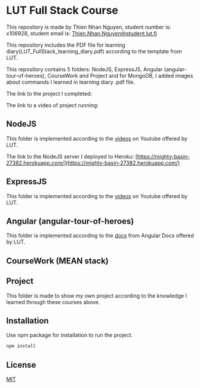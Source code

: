 # LUT Full Stack Course

This repository is made by Thien Nhan Nguyen, student number is: x106928, student email is: Thien.Nhan.Nguyen@student.lut.fi

This repository includes the PDF file for learning diary(LUT_FullStack_learning_diary.pdf) according to the template from LUT.

This repository contains 5 folders: NodeJS, ExpressJS, Angular (angular-tour-of-heroes), CourseWork and Project and for MongoDB, I added images about commands I learned in learning diary .pdf file.

The link to the project I completed: 

The link to a video of project running: 

## NodeJS
This folder is implemented according to the [videos](https://www.youtube.com/watch?v=fBNz5xF-Kx4) on Youtube offered by LUT. 

The link to the NodeJS server I deployed to Heroku: [https://mighty-basin-27382.herokuapp.com/](https://mighty-basin-27382.herokuapp.com/)

## ExpressJS
This folder is implemented according to the [videos](https://www.youtube.com/watch?v=L72fhGm1tfE) on Youtube offered by LUT. 

## Angular (angular-tour-of-heroes)
This folder is implemented according to the [docs](https://angular.io/tutorial/toh-pt6) from Angular Docs offered by LUT. 

## CourseWork (MEAN stack)

## Project
This folder is made to show my own project according to the knowledge I learned through these courses above.

## Installation

Use npm package for installation to run the project.
```bash
npm install
```

## License
[MIT](https://choosealicense.com/licenses/mit/)